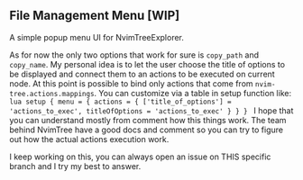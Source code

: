 ## File Management Menu [WIP]
A simple popup menu UI for NvimTreeExplorer.

As for now the only two options that work for sure is ``copy_path`` and ``copy_name``.
My personal idea is to let the user choose the title of options to be displayed and connect them to an actions to be executed on current node.
At this point is possible to bind only actions that come from ``nvim-tree.actions.mappings``.
You can customize via a table in setup function like:
``lua
setup {
  menu = {
    actions = {
      ['title_of_options'] = 'actions_to_exec',
      titleOfOptions = 'actions_to_exec'
    }
  }
}
``
I hope that you can understand mostly from comment how this things work.
The team behind NvimTree have a good docs and comment so you can try to figure out how the actual actions execution work.

I keep working on this, you can always open an issue on THIS specific branch and I try my best to answer.
